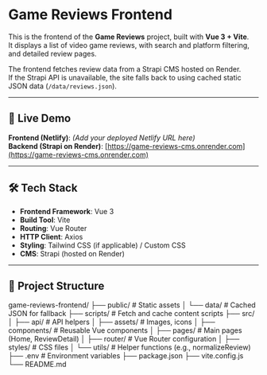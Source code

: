 # Game Reviews Frontend

This is the frontend of the **Game Reviews** project, built with **Vue 3 + Vite**.  
It displays a list of video game reviews, with search and platform filtering, and detailed review pages.

The frontend fetches review data from a Strapi CMS hosted on Render.  
If the Strapi API is unavailable, the site falls back to using cached static JSON data (`/data/reviews.json`).

---

## 🚀 Live Demo

**Frontend (Netlify)**: *(Add your deployed Netlify URL here)*  
**Backend (Strapi on Render)**: [https://game-reviews-cms.onrender.com](https://game-reviews-cms.onrender.com)

---

## 🛠 Tech Stack

- **Frontend Framework**: Vue 3
- **Build Tool**: Vite
- **Routing**: Vue Router
- **HTTP Client**: Axios
- **Styling**: Tailwind CSS (if applicable) / Custom CSS
- **CMS**: Strapi (hosted on Render)

---

## 📂 Project Structure

game-reviews-frontend/
├── public/ # Static assets
│ └── data/ # Cached JSON for fallback
├── scripts/ # Fetch and cache content scripts
├── src/
│ ├── api/ # API helpers
│ ├── assets/ # Images, icons
│ ├── components/ # Reusable Vue components
│ ├── pages/ # Main pages (Home, ReviewDetail)
│ ├── router/ # Vue Router configuration
│ ├── styles/ # CSS files
│ └── utils/ # Helper functions (e.g., normalizeReview)
├── .env # Environment variables
├── package.json
├── vite.config.js
└── README.md
